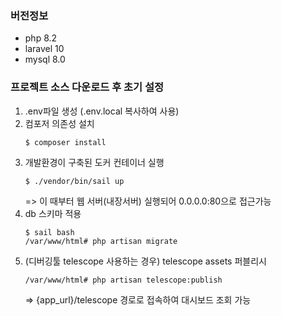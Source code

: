 
### 버전정보
- php 8.2
- laravel 10
- mysql 8.0

### 프로젝트 소스 다운로드 후 초기 설정
1. .env파일 생성 (.env.local 복사하여 사용)
2. 컴포저 의존성 설치
    ```
    $ composer install
    ```
3. 개발환경이 구축된 도커 컨테이너 실행
    ```
    $ ./vendor/bin/sail up
    ```
   => 이 때부터 웹 서버(내장서버) 실행되어 0.0.0.0:80으로 접근가능
4. db 스키마 적용 
    ```
    $ sail bash
    /var/www/html# php artisan migrate
    ```
5. (디버깅툴 telescope 사용하는 경우) telescope assets 퍼블리시
    ```
    /var/www/html# php artisan telescope:publish
    ```
    => {app_url}/telescope 경로로 접속하여 대시보드 조회 가능
